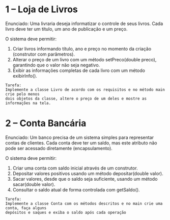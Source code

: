 # 1 – Loja de Livros

Enunciado:
Uma livraria deseja informatizar o controle de seus livros. Cada livro deve ter um título,
um ano de publicação e um preço.

O sistema deve permitir:
1. Criar livros informando título, ano e preço no momento da criação (construtor com
parâmetros).
2. Alterar o preço de um livro com um método setPreco(double preco), garantindo
que o valor não seja negativo.
3. Exibir as informações completas de cada livro com um método exibirInfo().

```
Tarefa:
Implemente a classe Livro de acordo com os requisitos e no método main crie pelo menos
dois objetos da classe, altere o preço de um deles e mostre as informações na tela.
```

# 2 – Conta Bancária

Enunciado:
Um banco precisa de um sistema simples para representar contas de clientes. Cada conta
deve ter um saldo, mas este atributo não pode ser acessado diretamente (encapsulamento).

O sistema deve permitir:
1. Criar uma conta com saldo inicial através de um construtor.
2. Depositar valores positivos usando um método depositar(double valor).
3. Sacar valores, desde que o saldo seja suficiente, usando um método sacar(double
valor).
4. Consultar o saldo atual de forma controlada com getSaldo().

```
Tarefa:
Implemente a classe Conta com os métodos descritos e no main crie uma conta, faça alguns
depósitos e saques e exiba o saldo após cada operação
```